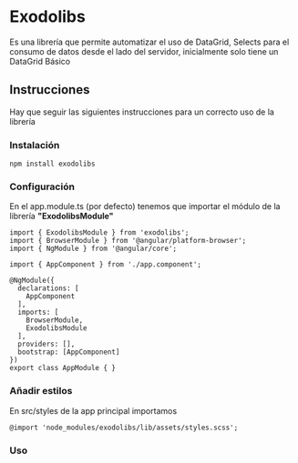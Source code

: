 # Exodolibs
Es una librería que permite automatizar el uso de DataGrid, Selects para el consumo de datos desde el lado
del servidor, inicialmente solo tiene un DataGrid Básico
## Instrucciones

Hay que seguir las siguientes instrucciones para un correcto uso de la librería

### Instalación

```npm install exodolibs```

### Configuración

En el app.module.ts (por defecto) tenemos que importar el módulo de la librería **"ExodolibsModule"**

```
import { ExodolibsModule } from 'exodolibs';
import { BrowserModule } from '@angular/platform-browser';
import { NgModule } from '@angular/core';

import { AppComponent } from './app.component';

@NgModule({
  declarations: [
    AppComponent
  ],
  imports: [
    BrowserModule,
    ExodolibsModule
  ],
  providers: [],
  bootstrap: [AppComponent]
})
export class AppModule { }
```
### Añadir estilos
En src/styles de la app principal importamos
```
@import 'node_modules/exodolibs/lib/assets/styles.scss';
```
### Uso
